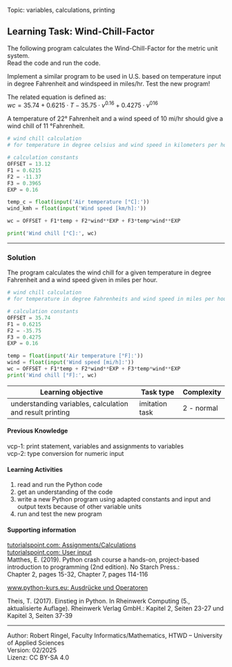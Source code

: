 Topic: variables, calculations, printing

## Learning Task: Wind-Chill-Factor

The following program calculates the Wind-Chill-Factor for the metric unit system.  
Read the code and run the code.  

Implement a similar program to be used in U.S. based on temperature input in degree Fahrenheit and windspeed in miles/hr. Test the new program!  

The related equation is defined as:  
$wc = 35.74+0.6215\cdot T-35.75\cdot v^{0.16}+0.4275\cdot v^{016}$

A temperature of 22° Fahrenheit and a wind speed of 10 mi/hr should give a wind chill of 11 °Fahrenheit.

``` python
# wind chill calculation 
# for temperature in degree celsius and wind speed in kilometers per hour

# calculation constants
OFFSET = 13.12
F1 = 0.6215
F2 = -11.37
F3 = 0.3965
EXP = 0.16

temp_c = float(input('Air temperature [°C]:'))
wind_kmh = float(input('Wind speed [km/h]:'))

wc = OFFSET + F1*temp + F2*wind**EXP + F3*temp*wind**EXP

print('Wind chill [°C]:', wc)
```

---------------------------------------

### Solution

The program calculates the wind chill for a given temperature in degree Fahrenheit and a wind speed given in miles per hour.

``` python
# wind chill calculation 
# for temperature in degree Fahrenheits and wind speed in miles per hour

# calculation constants
OFFSET = 35.74
F1 = 0.6215
F2 = -35.75
F3 = 0.4275
EXP = 0.16

temp = float(input('Air temperature [°F]:'))
wind = float(input('Wind speed [mi/h]:'))
wc = OFFSET + F1*temp + F2*wind**EXP + F3*temp*wind**EXP
print('Wind chill [°F]:', wc)
```

| **Learning objective**                         | **Task type**   | **Complexity** |
| ---------------------------------------------- | --------------- | -------------- |
| understanding variables, calculation and result printing | imitation task | 2 - normal     |  

#### Previous Knowledge

vcp-1: print statement, variables and assignments to variables  
vcp-2: type conversion for numeric input  
  
#### Learning Activities

1) read and run the Python code
2) get an understanding of the code
3) write a new Python program using adapted constants and input and output texts because of other variable units
4) run and test the new program

#### Supporting information


[tutorialspoint.com: Assignments/Calculations](https://www.tutorialspoint.com/python/python_assignment_operators.htm)  
[tutorialspoint.com: User input](https://www.tutorialspoint.com/python/python_user_input.htm)  
Matthes, E. (2019). Python crash course a hands-on, project-based introduction to programming (2nd edition). No Starch Press.:  
Chapter 2, pages 15-32, Chapter 7, pages 114-116  

[www.python-kurs.eu: Ausdrücke und Operatoren](https://www.python-kurs.eu/python3_operatoren.php)

Theis, T. (2017). Einstieg in Python. In Rheinwerk Computing (5., aktualisierte Auflage). Rheinwerk Verlag GmbH.:
Kapitel 2, Seiten 23-27 und Kapitel 3, Seiten 37-39

---------------------------------------
Author: Robert Ringel, Faculty Informatics/Mathematics, HTWD – University of Applied Sciences  
Version: 02/2025  
Lizenz: CC BY-SA 4.0
